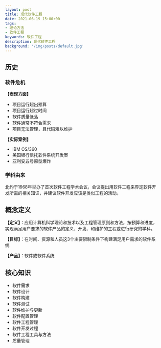 ```yaml
---
layout: post
title: 现代软件工程
date: 2021-06-19 15:00:00
tags:
- 理论方法
- 软件工程
keywords: 软件工程
description: 现代软件工程
background: '/img/posts/default.jpg'
---
```


## 历史

### 软件危机

**【表现方面】**

- 项目运行超出预算
- 项目运行超过时间
- 软件质量低落
- 软件通常不符合需求
- 项目无法管理，且代码难以维护

**【实际案例】**

- IBM OS/360
- 美国银行信托软件系统开发案
- 亚利安五号原型爆炸

### 学科由来

北约于1968年举办了首次软件工程学术会议，会议提出用软件工程来界定软件开发所需的相关知识，并建议软件开发应该是类似工程的活动。

## 概念定义

**【定义】**：应用计算机科学理论和技术以及工程管理原则和方法，按预算和进度，实现满足用户要求的软件产品的定义、开发、和维护的工程或进行研究的学科。

**【目标】**：在时间、资源和人员这3个主要限制条件下构建满足用户需求的软件系统

**【产品】**：软件或软件系统

## 核心知识

- 软件需求
- 软件设计
- 软件构建
- 软件测试
- 软件维护与更新
- 软件配置管理
- 软件工程管理
- 软件开发过程
- 软件工程工具与方法
- 质量管理

